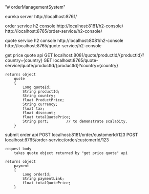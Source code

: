 "# orderManagementSystem" 

eureka server
	http://localhost:8761/

order service h2 console
		http://localhost:8181/h2-console/
		http://localhost:8765/order-service/h2-console/
		
quote service h2 console
		http://localhost:8081/h2-console
		http://localhost:8765/quote-service/h2-console

get price quote api
	GET localhost:8081/quote/productId/{productId}?country={country}
	GET localhost:8765/quote-service/quote/productId/{productId}?country={country}
	
	returns object
		quote 
		{
			Long quoteId;
			String productId;
			String country;
			float ProductPrice;
			String currency;
			float tax;
			float discount;
			float totalQuotePrice;
			String port;		// to demonstrate scalabity.
		}

submit order api
	POST localhost:8181/order/customerId/123
	POST localhost:8765/order-service/order/customerId/123
	
	request body 
		takes quote object returned by "get price quote" api
	
	returns object
		payment 
		{
			Long orderId;
			String paymentLink;
			float totalQuotePrice;
		}
	